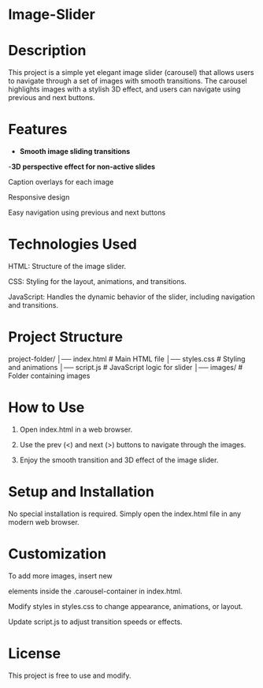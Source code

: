 # Image-Slider

# Description

This project is a simple yet elegant image slider (carousel) that allows users to navigate through a set of images with smooth transitions. The carousel highlights images with a stylish 3D effect, and users can navigate using previous and next buttons.

# Features
- **Smooth image sliding transitions**

-**3D perspective effect for non-active slides**

Caption overlays for each image

Responsive design

Easy navigation using previous and next buttons

# Technologies Used

HTML: Structure of the image slider.

CSS: Styling for the layout, animations, and transitions.

JavaScript: Handles the dynamic behavior of the slider, including navigation and transitions.

# Project Structure

project-folder/
│── index.html        # Main HTML file
│── styles.css        # Styling and animations
│── script.js         # JavaScript logic for slider
│── images/           # Folder containing images

# How to Use

1. Open index.html in a web browser.

2. Use the prev (<) and next (>) buttons to navigate through the images.

3. Enjoy the smooth transition and 3D effect of the image slider.

# Setup and Installation

No special installation is required. Simply open the index.html file in any modern web browser.

# Customization

To add more images, insert new <div class="carousel-slide"> elements inside the .carousel-container in index.html.

Modify styles in styles.css to change appearance, animations, or layout.

Update script.js to adjust transition speeds or effects.

# License

This project is free to use and modify.
